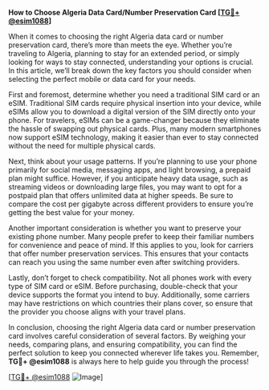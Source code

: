 **How to Choose Algeria Data Card/Number Preservation Card [[TG💪+ @esim1088](https://t.me/s/esim1088)]**

When it comes to choosing the right Algeria data card or number preservation card, there’s more than meets the eye. Whether you’re traveling to Algeria, planning to stay for an extended period, or simply looking for ways to stay connected, understanding your options is crucial. In this article, we’ll break down the key factors you should consider when selecting the perfect mobile or data card for your needs.

First and foremost, determine whether you need a traditional SIM card or an eSIM. Traditional SIM cards require physical insertion into your device, while eSIMs allow you to download a digital version of the SIM directly onto your phone. For travelers, eSIMs can be a game-changer because they eliminate the hassle of swapping out physical cards. Plus, many modern smartphones now support eSIM technology, making it easier than ever to stay connected without the need for multiple physical cards.

Next, think about your usage patterns. If you’re planning to use your phone primarily for social media, messaging apps, and light browsing, a prepaid plan might suffice. However, if you anticipate heavy data usage, such as streaming videos or downloading large files, you may want to opt for a postpaid plan that offers unlimited data at higher speeds. Be sure to compare the cost per gigabyte across different providers to ensure you’re getting the best value for your money.

Another important consideration is whether you want to preserve your existing phone number. Many people prefer to keep their familiar numbers for convenience and peace of mind. If this applies to you, look for carriers that offer number preservation services. This ensures that your contacts can reach you using the same number even after switching providers.

Lastly, don’t forget to check compatibility. Not all phones work with every type of SIM card or eSIM. Before purchasing, double-check that your device supports the format you intend to buy. Additionally, some carriers may have restrictions on which countries their plans cover, so ensure that the provider you choose aligns with your travel plans.

In conclusion, choosing the right Algeria data card or number preservation card involves careful consideration of several factors. By weighing your needs, comparing plans, and ensuring compatibility, you can find the perfect solution to keep you connected wherever life takes you. Remember, **TG💪+ @esim1088** is always here to help guide you through the process!

[[TG💪+ @esim1088](https://t.me/s/esim1088) ![Image](https://i.postimg.cc/Y0z9fWf4/image.png)]
